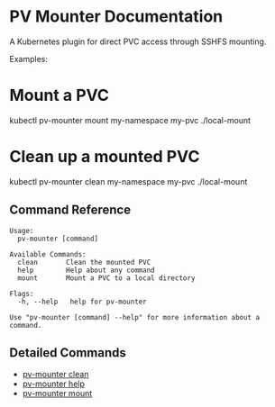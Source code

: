 # PV Mounter Documentation

A Kubernetes plugin for direct PVC access through SSHFS mounting.
		
Examples:
  # Mount a PVC
  kubectl pv-mounter mount my-namespace my-pvc ./local-mount
  
  # Clean up a mounted PVC
  kubectl pv-mounter clean my-namespace my-pvc ./local-mount
## Command Reference

```
Usage:
  pv-mounter [command]

Available Commands:
  clean       Clean the mounted PVC
  help        Help about any command
  mount       Mount a PVC to a local directory

Flags:
  -h, --help   help for pv-mounter

Use "pv-mounter [command] --help" for more information about a command.
```

## Detailed Commands

- [pv-mounter clean](commands/pv-mounter_clean.md)
- [pv-mounter help](commands/pv-mounter_help.md)
- [pv-mounter mount](commands/pv-mounter_mount.md)
